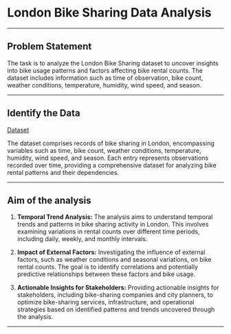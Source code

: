 # London Bike Sharing Data Analysis
-----

## Problem Statement

The task is to analyze the London Bike Sharing dataset to uncover insights into bike usage patterns and factors affecting bike rental counts. The dataset includes information such as time of observation, bike count, weather conditions, temperature, humidity, wind speed, and season.

-----

## Identify the Data

[Dataset](https://github.com/Tanay-Dwivedi/London-Bike-Sharing-Data-Analysis/blob/master/bike.csv)

The dataset comprises records of bike sharing in London, encompassing variables such as time, bike count, weather conditions, temperature, humidity, wind speed, and season. Each entry represents observations recorded over time, providing a comprehensive dataset for analyzing bike rental patterns and their dependencies.

-----

## Aim of the analysis

1. **Temporal Trend Analysis:** 
   The analysis aims to understand temporal trends and patterns in bike sharing activity in London. This involves examining variations in rental counts over different time periods, including daily, weekly, and monthly intervals.

2. **Impact of External Factors:**
   Investigating the influence of external factors, such as weather conditions and seasonal variations, on bike rental counts. The goal is to identify correlations and potentially predictive relationships between these factors and bike usage.

3. **Actionable Insights for Stakeholders:**
   Providing actionable insights for stakeholders, including bike-sharing companies and city planners, to optimize bike-sharing services, infrastructure, and operational strategies based on identified patterns and trends uncovered through the analysis.

-----